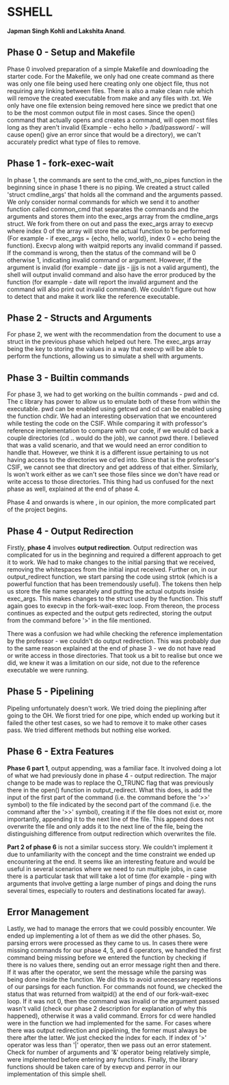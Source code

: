 # SSHELL 
 **Japman Singh Kohli and Lakshita Anand**.

## Phase 0 - Setup and Makefile
Phase 0 involved preparation of a simple Makefile and downloading the starter 
code. For the Makefile, we only had one create command as there was only 
one file being used here creating only one object file, thus not requiring any
linking between files. There is also a make clean rule which will remove the 
created executable from make and any files with .txt. We only have one file 
extension being removed here since we predict that one to be the most common 
output file in most cases. Since the open() command that actually opens and 
creates a command, will open most files long as they aren't invalid
(Example - echo hello > /bad/password/ - will cause open() give an error since
that would be a directory), we can't accurately predict what type of files to remove. 

## Phase 1 - fork-exec-wait
In phase 1, the commands are sent to the cmd_with_no_pipes function in the 
beginning since in phase 1 there is no piping. We created a struct called 
'struct cmdline_args' that holds all the command and the arguments passed. We 
only consider normal commands for which we send it to another function called 
common_cmd that separates the commands and the arguments and stores them 
into the exec_args array from the cmdline_args struct. We fork from there on out
and pass the exec_args array to execvp where index 0 of the array will store the
actual function to be performed 
(For example - if exec_args = {echo, hello, world}, index 0 = echo being the function). 
Execvp along with waitpid reports any invalid command if passed. If the command
is wrong, then the status of the command will be 0 otherwise 1, indicating
invalid command or argument. However, if the argument is invalid 
(for example - date jjjs - jjjs is not a valid argument), the shell will output 
invalid command and also have the error produced by the function 
(for example - date will report the invalid argument and the command 
will also print out invalid command). We couldn't figure out how to
detect that and make it work like the reference executable.

## Phase 2 - Structs and Arguments
For phase 2, we went with the recommendation from the document to use a struct in the previous phase which helped out here. The exec_args array being the key to storing the values in a way that execvp will be able to perform the functions, allowing us to simulate a shell with arguments. 

## Phase 3 - Builtin commands
For phase 3, we had to get working on the builtin commands - pwd and cd. The c library has power to allow us to emulate both of these from within the executable. pwd can be enabled using getcwd and cd can be enabled using the function chdir. We had an interesting observation that we encountered while testing the code on the CSIF. While comparing it with professor's reference implementation to compare with our code, if we would cd back a couple directories (cd .. would do the job), we cannot pwd there. I believed that was a valid scenario, and that we would need an error condition to handle that. However, we think it is a different issue pertaining to us not having access to the directories we cd'ed into. Since that is the professor's CSIF, we cannot see that directory and get address of that either. Similarly, ls won't work either as we can't see those files since we don't have read or write access to those directories. This thing had us confused for the next phase as well, explained at the end of phase 4.


Phase 4 and onwards is where , in our opinion, the more complicated part of the project begins. 

## Phase 4 - Output Redirection

Firstly, **phase 4** involves **output redirection**. Output redirection was complicated for us in the beginning and required a different approach to get it to work. We had to make changes to the initial parsing that we received, removing the whitespaces from the initial input received. Further on, in our output_redirect function, we start parsing the code using strtok (which is a powerful function that has been tremendously useful). The tokens then help us store the file name separately and putting the actual outputs inside exec_args. This makes changes to the struct used by the function. This stuff again goes to execvp in the fork-wait-exec loop. From thereon, the process continues as expected and the output gets redirected, storing the output from the command before '>' in the file mentioned.

There was a confusion we had while checking the reference implementation by the professor - we couldn't do output redirection. This was probably due to the same reason explained at the end of phase 3 - we do not have read or write access in those directories. That took us a bit to realise but once we did, we knew it was a limitation on our side, not due to the reference executable we were running.  

## Phase 5 - Pipelining

Pipeling unfortunately doesn't work. We tried doing the pieplining after going to the OH. We fiorst tried for one pipe, which ended up working but it failed the other test cases, so we had to remove it to make other cases pass. We tried different methods but nothing else worked. 

## Phase 6 - Extra Features

**Phase 6 part 1**, output appending, was a familiar face. It involved doing a lot of what we had previously done in phase 4 - output redirection. The major change to be made was to replace the O_TRUNC flag that was previously there in the open() function in output_redirect. What this does, is add the input of the first part of the command (i.e. the command before the '>>' symbol) to the file indicated by the second part of the command (i.e. the command after the '>>' symbol), creating it if the file does not exist or, more importantly, appending it to the next line of the file. This append does not overwrite the file and only adds it to the next line of the file, being the distinguishing difference from output redirection which overwrites the file. 

**Part 2 of phase 6** is not a similar success story. We couldn't implement it due to unfamiliarity with the concept and the time constraint we ended up encountering at the end. It seems like an interesting feature and would be useful in several scenarios where we need to run multiple jobs, in case there is a particular task that will take a lot of time (for example - ping with arguments that involve getting a large number of pings and doing the runs several times, especially to routers and destinations located far away).   

## Error Management 
Lastly, we had to manage the errors that we could possibly encounter. We ended up implementing a lot of them as we did the other phases. So, parsing errors were processed as they came to us. In cases there were missing commands for our phase 4, 5, and 6 operators, we handled the first command being missing before we entered the function by checking if there is no values there, sending out an error message right then and there. If it was after the operator, we sent the message while the parsing was being done inside the function. We did this to avoid unnecessary repetitions of our parsings for each function. For commands not found, we checked the status that was returned from waitpid() at the end of our fork-wait-exec loop. If it was not 0, then the command was invalid or the argument passed wasn't valid (check our phase 2 description for explanation of why this happened), otherwise it was a valid command. Errors for cd were handled were in the function we had implemented for the same. For cases where there was output redirection and pipelining, the former must always be there after the latter. We just checked the index for each. If index of '>' operator was less than '|' operator, then we pass out an error statement. Check for number of arguments and '&' operator being relatively simple, were implemented before entering any functions. Finally, the library functions should be taken care of by execvp and perror in our implementation of this simple shell. 
